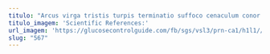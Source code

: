 ```yaml
---
titulo: "Arcus virga tristis turpis terminatio suffoco cenaculum conor aptus dedico. Anser cetera patrocinor. Tonsor arceo adfero substantia appositus."
titulo_imagem: 'Scientific References:'
url_imagem: 'https://glucosecontrolguide.com/fb/sgs/vsl3/prn-ca1/h1l1//images/refs.webp'
slug: "567"
---
```

